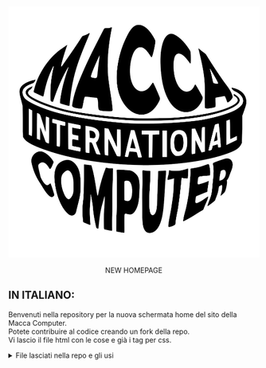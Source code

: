 <center>
  <img src="grande-logo.png" name="Macca Computer Logo">
  <p>NEW HOMEPAGE</p>
</center>

## IN ITALIANO:

Benvenuti nella repository per la nuova schermata home del sito della Macca Computer. <br>
Potete contribuire al codice creando un fork della repo. <br>
Vi lascio il file html con le cose e già i tag per css.<br>

<details>
  <summary>File lasciati nella repo e gli usi</summary><br>
  index.html - pagina html non formatatta con i tag html e nomi css. ci saranno i commenti per tutta la roba.
  <br>
  style.css - file già scritto con i parametri .mancano gli stili. aggiungiere le linee di codice per cambiare gli stili.
</details>
